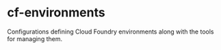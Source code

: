 # cf-environments
Configurations defining Cloud Foundry environments along with the tools for managing them.
